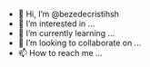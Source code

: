 - 👋 Hi, I’m @bezedecristihsh
- 👀 I’m interested in ...
- 🌱 I’m currently learning ...
- 💞️ I’m looking to collaborate on ...
- 📫 How to reach me ...

<!---
bezedecristihsh/bezedecristihsh is a ✨ special ✨ repository because its `README.md` (this file) appears on your GitHub profile.
You can click the Preview link to take a look at your changes.
--->
